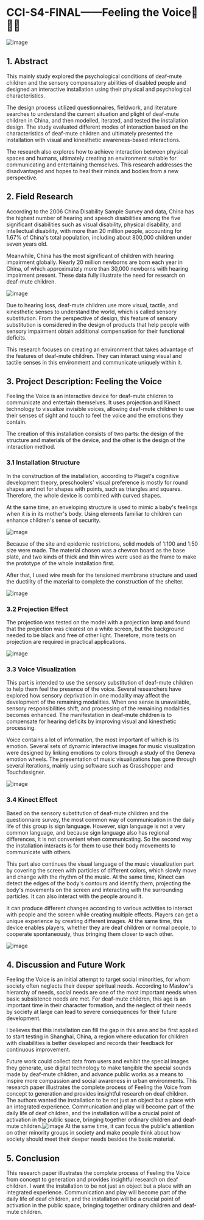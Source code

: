 # CCI-S4-FINAL——Feeling the Voice💖✨💫
![image](https://github.com/YuchenTan777/CCI-S4-FINAL/blob/main/Model%20pic/Model%20pictures/cover_%E7%94%BB%E6%9D%BF%201.jpg)

## 1. Abstract

This mainly study explored the psychological conditions of deaf-mute children and the sensory compensatory abilities of disabled people and designed an interactive installation using their physical and psychological characteristics.

The design process utilized questionnaires, fieldwork, and literature searches to understand the current situation and plight of deaf-mute children in China, and then modelled, iterated, and tested the installation design. The study evaluated different modes of interaction based on the characteristics of deaf-mute children and ultimately presented the installation with visual and kinesthetic awareness-based interactions. 

The research also explores how to achieve interaction between physical spaces and humans, ultimately creating an environment suitable for communicating and entertaining themselves. This research addresses the disadvantaged and hopes to heal their minds and bodies from a new perspective.


## 2. Field Research

According to the 2006 China Disability Sample Survey and data, China has the highest number of hearing and speech disabilities among the five significant disabilities such as visual disability, physical disability, and intellectual disability, with more than 20 million people, accounting for 1.67% of China's total population, including about 800,000 children under seven years old. 

Meanwhile, China has the most significant of children with hearing impairment globally. Nearly 20 million newborns are born each year in China, of which approximately more than 30,000 newborns with hearing impairment present. These data fully illustrate the need for research on deaf-mute children.

![image](https://github.com/YuchenTan777/CCI-S4-FINAL/blob/main/Field%20Research/Make%20your%20Voice%20-%20MindMeister%20.jpg)

Due to hearing loss, deaf-mute children use more visual, tactile, and kinesthetic senses to understand the world, which is called sensory substitution. From the perspective of design, this feature of sensory substitution is considered in the design of products that help people with sensory impairment obtain additional compensation for their functional deficits. 

This research focuses on creating an environment that takes advantage of the features of deaf-mute children. They can interact using visual and tactile senses in this environment and communicate uniquely within it.


## 3. Project Description: Feeling the Voice

Feeling the Voice is an interactive device for deaf-mute children to communicate and entertain themselves. It uses projection and Kinect technology to visualize invisible voices, allowing deaf-mute children to use their senses of sight and touch to feel the voice and the emotions they contain. 

The creation of this installation consists of two parts: the design of the structure and materials of the device, and the other is the design of the interaction method.

### 3.1 Installation Structure

In the construction of the installation, according to Piaget's cognitive development theory, preschoolers' visual preference is mostly for round shapes and not for shapes with points, such as triangles and squares. Therefore, the whole device is combined with curved shapes. 

At the same time, an enveloping structure is used to mimic a baby's feelings when it is in its mother's body. Using elements familiar to children can enhance children's sense of security.

![image](https://github.com/YuchenTan777/CCI-S4-FINAL/blob/main/Model%20pic/Rhino%26Sketchup/%E5%B1%8F%E5%B9%95%E6%88%AA%E5%9B%BE%202021-11-18%20191724.png)

Because of the site and epidemic restrictions, solid models of 1:100 and 1:50 size were made. The material chosen was a chevron board as the base plate, and two kinds of thick and thin wires were used as the frame to make the prototype of the whole installation first. 

After that, I used wire mesh for the tensioned membrane structure and used the ductility of the material to complete the construction of the shelter.

![image](https://github.com/YuchenTan777/CCI-S4-FINAL/blob/main/Model%20pic/Model%20pictures/model%20mix_%E7%94%BB%E6%9D%BF%201.jpg)

### 3.2  Projection Effect

The projection was tested on the model with a projection lamp and found that the projection was clearest on a white screen, but the background needed to be black and free of other light. Therefore, more tests on projection are required in practical applications.

![image](https://github.com/YuchenTan777/CCI-S4-FINAL/blob/main/Model%20pic/Model%20pictures/IMG_6371.jpg)

### 3.3  Voice Visualization

This part is intended to use the sensory substitution of deaf-mute children to help them feel the presence of the voice. Several researchers have explored how sensory deprivation in one modality may affect the development of the remaining modalities. When one sense is unavailable, sensory responsibilities shift, and processing of the remaining modalities becomes enhanced. The manifestation in deaf-mute children is to compensate for hearing deficits by improving visual and kinesthetic processing.

Voice contains a lot of information, the most important of which is its emotion. Several sets of dynamic interactive images for music visualization were designed by linking emotions to colors through a study of the Geneva emotion wheels. The presentation of music visualizations has gone through several iterations, mainly using software such as Grasshopper and Touchdesigner.  

![image](https://github.com/YuchenTan777/CCI-S4-FINAL/blob/main/Model%20pic/visualization/voice%20visualization_%E7%94%BB%E6%9D%BF%201.jpg)

### 3.4  Kinect Effect

Based on the sensory substitution of deaf-mute children and the questionnaire survey, the most common way of communication in the daily life of this group is sign language. However, sign language is not a very common language, and because sign language also has regional differences, it is not convenient when communicating. So the second way the installation interacts is for them to use their body movements to communicate with others. 

This part also continues the visual language of the music visualization part by covering the screen with particles of different colors, which slowly move and change with the rhythm of the music. At the same time, Kinect can detect the edges of the body's contours and identify them, projecting the body's movements on the screen and interacting with the surrounding particles. It can also interact with the people around it. 

It can produce different changes according to various activities to interact with people and the screen while creating multiple effects. Players can get a unique experience by creating different images. At the same time, this device enables players, whether they are deaf children or normal people, to cooperate spontaneously, thus bringing them closer to each other.

![image](https://github.com/YuchenTan777/CCI-S4-FINAL/blob/main/Model%20pic/visualization/kinect%20mix_%E7%94%BB%E6%9D%BF%201.jpg)


## 4. Discussion and Future Work

Feeling the Voice is an initial attempt to target social minorities, for whom society often neglects their deeper spiritual needs. According to Maslow's hierarchy of needs, social needs are one of the most important needs when basic subsistence needs are met. For deaf-mute children, this age is an important time in their character formation, and the neglect of their needs by society at large can lead to severe consequences for their future development. 

I believes that this installation can fill the gap in this area and be first applied to start testing in Shanghai, China, a region where education for children with disabilities is better developed and records their feedback for continuous improvement.

Future work could collect data from users and exhibit the special images they generate, use digital technology to make tangible the special sounds made by deaf-mute children, and advance public works as a means to inspire more compassion and social awareness in urban environments. 
This research paper illustrates the complete process of Feeling the Voice from concept to generation and provides insightful research on deaf children. The authors wanted the installation to be not just an object but a place with an integrated experience. Communication and play will become part of the daily life of deaf children, and the installation will be a crucial point of activation in the public space, bringing together ordinary children and deaf-mute children.![image](https://user-images.githubusercontent.com/73331906/144572706-9f1636bb-73af-49c3-98d4-39862f26758a.png)
At the same time, it can focus the public's attention on other minority groups in society and make people think about how society should meet their deeper needs besides the basic material.


## 5. Conclusion

This research paper illustrates the complete process of Feeling the Voice from concept to generation and provides insightful research on deaf children. I want the installation to be not just an object but a place with an integrated experience. Communication and play will become part of the daily life of deaf children, and the installation will be a crucial point of activation in the public space, bringing together ordinary children and deaf-mute children.
